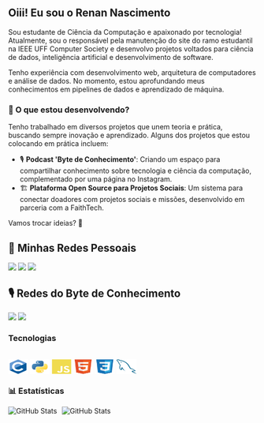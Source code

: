 ## Oiii! Eu sou o Renan Nascimento 

Sou estudante de Ciência da Computação e apaixonado por tecnologia! Atualmente, sou o responsável pela manutenção do site do ramo estudantil na IEEE UFF Computer Society e desenvolvo projetos voltados para ciência de dados, inteligência artificial e desenvolvimento de software.

Tenho experiência com desenvolvimento web, arquitetura de computadores e análise de dados. No momento, estou aprofundando meus conhecimentos em pipelines de dados e aprendizado de máquina. 

### 🚀 O que estou desenvolvendo?

Tenho trabalhado em diversos projetos que unem teoria e prática, buscando sempre inovação e aprendizado. Alguns dos projetos que estou colocando em prática incluem:

- 🎙 **Podcast 'Byte de Conhecimento'**: Criando um espaço para compartilhar conhecimento sobre tecnologia e ciência da computação, complementado por uma página no Instagram.
- 🏗 **Plataforma Open Source para Projetos Sociais**: Um sistema para conectar doadores com projetos sociais e missões, desenvolvido em parceria com a FaithTech.

Vamos trocar ideias? 🚀

## 📌 Minhas Redes Pessoais
<div> 
  <a href="https://www.instagram.com/renansn__" target="_blank"><img src="https://img.shields.io/badge/-Instagram-%23E4405F?style=for-the-badge&logo=instagram&logoColor=white" target="_blank"></a>
  <a href = "mailto:renan_sn@id.uff.br"><img src="https://img.shields.io/badge/-Email-%23333?style=for-the-badge&logo=gmail&logoColor=white" target="_blank"></a>
  <a href="https://www.linkedin.com/in/seu_linkedin" target="_blank"><img src="https://img.shields.io/badge/-LinkedIn-%230077B5?style=for-the-badge&logo=linkedin&logoColor=white" target="_blank"></a> 
</div>

## 🎙 Redes do Byte de Conhecimento
<div> 
  <a href="https://open.spotify.com/show/2hvJDuVXdcBD2EzIzRlq4S?si=b994e63b68a5445d" target="_blank"><img src="https://img.shields.io/badge/-Podcast-1DB954?style=for-the-badge&logo=spotify&logoColor=white" target="_blank"></a>
  <a href="https://www.instagram.com/bytedeconhecimento__/?utm_source=ig_web_button_share_sheet" target="_blank"><img src="https://img.shields.io/badge/-Instagram-%23E4405F?style=for-the-badge&logo=instagram&logoColor=white" target="_blank"></a>
</div>

### Tecnologias
<p>
  <div style="display: inline_block"><br>
  <img align="center" alt="Renan-C" height="30" width="40" src="https://raw.githubusercontent.com/devicons/devicon/master/icons/c/c-original.svg">
  <img align="center" alt="Renan-Python" height="30" width="40" src="https://raw.githubusercontent.com/devicons/devicon/master/icons/python/python-original.svg">
  <img align="center" alt="Renan-Js" height="30" width="40" src="https://raw.githubusercontent.com/devicons/devicon/master/icons/javascript/javascript-plain.svg">
  <img align="center" alt="Renan-HTML" height="30" width="40" src="https://raw.githubusercontent.com/devicons/devicon/master/icons/html5/html5-original.svg">
  <img align="center" alt="Renan-CSS" height="30" width="40" src="https://raw.githubusercontent.com/devicons/devicon/master/icons/css3/css3-original.svg">
  <img align="center" alt="Renan-SQL" height="30" width="40" src="https://raw.githubusercontent.com/devicons/devicon/master/icons/mysql/mysql-original.svg">
</div>
</p>


### 📊 Estatísticas
  <p>
  <img 
    align="left" 
    alt="GitHub Stats" 
    height="200px" 
    style="padding-right: 10px;" 
    src="https://github-readme-stats.vercel.app/api?username=RnNasciment0&show_icons=true&theme=tokyonight&include_all_commits=true&locale=pt-br" 
  />

<img 
      align="left" 
      alt="GitHub Stats" 
      height="200" 
      src="https://github-readme-stats.vercel.app/api/top-langs/?username=RnNasciment0&theme=tokyonight&layout=compact&custom_title=Tecnologias&langs_count=9" 
  />
</p>


  
